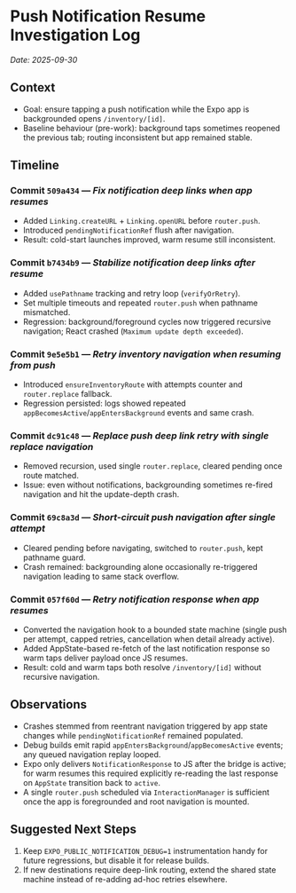 # Push Notification Resume Investigation Log

_Date: 2025-09-30_

## Context
- Goal: ensure tapping a push notification while the Expo app is backgrounded opens `/inventory/[id]`.
- Baseline behaviour (pre-work): background taps sometimes reopened the previous tab; routing inconsistent but app remained stable.

## Timeline
### Commit `509a434` — _Fix notification deep links when app resumes_
- Added `Linking.createURL` + `Linking.openURL` before `router.push`.
- Introduced `pendingNotificationRef` flush after navigation.
- Result: cold-start launches improved, warm resume still inconsistent.

### Commit `b7434b9` — _Stabilize notification deep links after resume_
- Added `usePathname` tracking and retry loop (`verifyOrRetry`).
- Set multiple timeouts and repeated `router.push` when pathname mismatched.
- Regression: background/foreground cycles now triggered recursive navigation; React crashed (`Maximum update depth exceeded`).

### Commit `9e5e5b1` — _Retry inventory navigation when resuming from push_
- Introduced `ensureInventoryRoute` with attempts counter and `router.replace` fallback.
- Regression persisted: logs showed repeated `appBecomesActive`/`appEntersBackground` events and same crash.

### Commit `dc91c48` — _Replace push deep link retry with single replace navigation_
- Removed recursion, used single `router.replace`, cleared pending once route matched.
- Issue: even without notifications, backgrounding sometimes re-fired navigation and hit the update-depth crash.

### Commit `69c8a3d` — _Short-circuit push navigation after single attempt_
- Cleared pending before navigating, switched to `router.push`, kept pathname guard.
- Crash remained: backgrounding alone occasionally re-triggered navigation leading to same stack overflow.

### Commit `057f60d` — _Retry notification response when app resumes_
- Converted the navigation hook to a bounded state machine (single push per attempt, capped retries, cancellation when detail already active).
- Added AppState-based re-fetch of the last notification response so warm taps deliver payload once JS resumes.
- Result: cold and warm taps both resolve `/inventory/[id]` without recursive navigation.

## Observations
- Crashes stemmed from reentrant navigation triggered by app state changes while `pendingNotificationRef` remained populated.
- Debug builds emit rapid `appEntersBackground`/`appBecomesActive` events; any queued navigation replay looped.
- Expo only delivers `NotificationResponse` to JS after the bridge is active; for warm resumes this required explicitly re-reading the last response on `AppState` transition back to `active`.
- A single `router.push` scheduled via `InteractionManager` is sufficient once the app is foregrounded and root navigation is mounted.

## Suggested Next Steps
1. Keep `EXPO_PUBLIC_NOTIFICATION_DEBUG=1` instrumentation handy for future regressions, but disable it for release builds.
2. If new destinations require deep-link routing, extend the shared state machine instead of re-adding ad-hoc retries elsewhere.

